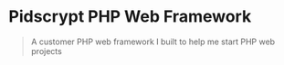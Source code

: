 # Pidscrypt PHP Web Framework

> A customer PHP web framework I built to help me start PHP web projects
